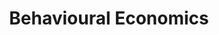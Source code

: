 ---
layout: video_list
title: Behavioural Economics
category_filter: "Behavioural Economics"
permalink: videos/behaviouraleconomics
---